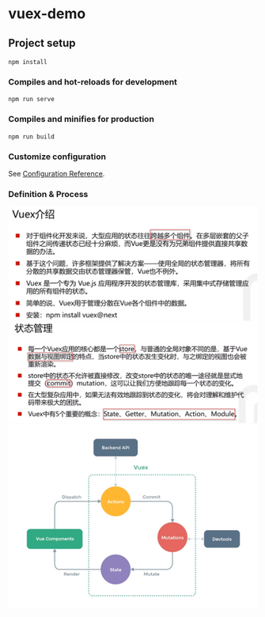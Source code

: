 # vuex-demo

## Project setup
```
npm install
```

### Compiles and hot-reloads for development
```
npm run serve
```

### Compiles and minifies for production
```
npm run build
```

### Customize configuration
See [Configuration Reference](https://cli.vuejs.org/config/).


### Definition & Process 
![img.png](img.png)
![img_1.png](img_1.png)
![img_2.png](img_2.png)


